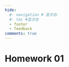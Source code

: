 ```yaml
---
hide:
  #- navigation # 显示右
  #- toc #显示左
  - footer
  - feedback
comments: true
--- 
```


# Homework 01
